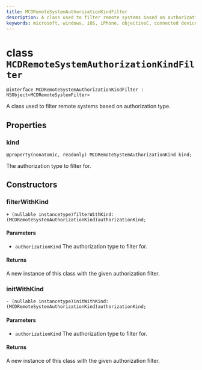 ```yaml
---
title: MCDRemoteSystemAuthorizationKindFilter
description: A class used to filter remote systems based on authorization type.
keywords: microsoft, windows, iOS, iPhone, objectiveC, connected devices, Project Rome
---
```


# class `MCDRemoteSystemAuthorizationKindFilter` 

```
@interface MCDRemoteSystemAuthorizationKindFilter : NSObject<MCDRemoteSystemFilter>
```  

A class used to filter remote systems based on authorization type.

## Properties

### kind
`@property(nonatomic, readonly) MCDRemoteSystemAuthorizationKind kind;`

The authorization type to filter for.

## Constructors

### filterWithKind
`+ (nullable instancetype)filterWithKind:(MCDRemoteSystemAuthorizationKind)authorizationKind;`

#### Parameters 
* `authorizationKind` The authorization type to filter for.

#### Returns
A new instance of this class with the given authorization filter.

### initWithKind
`- (nullable instancetype)initWithKind:(MCDRemoteSystemAuthorizationKind)authorizationKind;`

#### Parameters 
* `authorizationKind` The authorization type to filter for.

#### Returns
A new instance of this class with the given authorization filter.